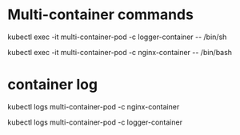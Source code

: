 # Multi-container commands
kubectl exec -it multi-container-pod -c logger-container -- /bin/sh

kubectl exec -it multi-container-pod -c nginx-container -- /bin/bash

# container log
kubectl logs multi-container-pod -c nginx-container

kubectl logs multi-container-pod -c logger-container
